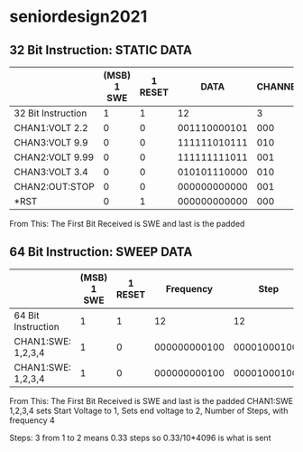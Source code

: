 # seniordesign2021
## 32 Bit Instruction: STATIC DATA 
||(MSB) 1 SWE | 1 RESET | DATA| CHANNEL | PADDED(LSB)|
| -------------| -------------| ------------- | ------------- | ------------- | ------------- | 
32 Bit Instruction| 1|1|12|3|15|
CHAN1:VOLT 2.2|0|0|001110000101|000|000000000000000|
CHAN3:VOLT 9.9|0|0|111111010111|010|000000000000000| 
CHAN2:VOLT 9.99|0|0|111111111011|001|000000000000000|
CHAN3:VOLT 3.4|0|0|010101110000|010|000000000000000|
CHAN2:OUT:STOP|0|0|000000000000|001|000000000000000|
*RST|0|1|000000000000|000|000000000000000|


From This: The First Bit Received is SWE and last is the padded

## 64 Bit Instruction: SWEEP DATA 
||(MSB) 1 SWE | 1 RESET | Frequency|Step |Data Stop | Data Start | CHANNEL | PADDED(LSB)|
| -------------| -------------| ------------- | ------------- | ------------- | ------------- | ------------- | ------------- | ------------- | 
64 Bit Instruction| 1|1|12|12|12|12|3|11|
CHAN1:SWE: 1,2,3,4|1|0|000000000100|000010001000|001100110011|000110011001|000|00000000000|
CHAN1:SWE: 1,2,3,4|1|0|000000000100|000010001000|001100110011|000110011001|000|00000000000|

From This: The First Bit Received is SWE and last is the padded
CHAN1:SWE 1,2,3,4 sets Start Voltage to 1, Sets end voltage to 2, Number of Steps, with frequency 4 

Steps: 3 from 1 to 2 means 0.33 steps so 0.33/10*4096 is what is sent
